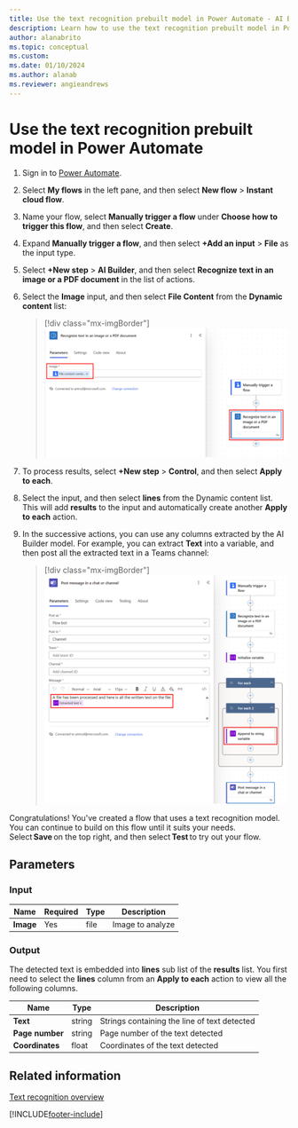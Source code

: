 ```yaml
---
title: Use the text recognition prebuilt model in Power Automate - AI Builder | Microsoft Docs
description: Learn how to use the text recognition prebuilt model in Power Automate. 
author: alanabrito
ms.topic: conceptual
ms.custom: 
ms.date: 01/10/2024
ms.author: alanab
ms.reviewer: angieandrews
---
```


# Use the text recognition prebuilt model in Power Automate

1. Sign in to [Power Automate](https://flow.microsoft.com/).

1. Select **My flows** in the left pane, and then select **New flow** > **Instant cloud flow**.

1. Name your flow, select **Manually trigger a flow** under **Choose how to trigger this flow**, and then select **Create**.

1. Expand **Manually trigger a flow**, and then select **+Add an input** > **File** as the input type.

1. Select **+New step** > **AI Builder**, and then select **Recognize text in an image or a PDF document** in the list of actions.

1. Select the **Image** input, and then select **File Content** from the **Dynamic content** list:

    > [!div class="mx-imgBorder"]
    > ![Trigger text recognition flow.](media/trigger-text-recognition-2.png "Trigger text recognition flow")

1. To process results, select **+New step** > **Control**, and then select **Apply to each**.

1. Select the input, and then select **lines** from the Dynamic content list. This will add **results** to the input and automatically create another **Apply to each** action.

1. In the successive actions, you can use any columns extracted by the AI Builder model. For example, you can extract **Text** into a variable, and then post all the extracted text in a Teams channel:

    > [!div class="mx-imgBorder"]
    > ![Text recognition flow example.](media/text-flow-example2-2.png "Text recognition flow example")

Congratulations! You've created a flow that uses a text recognition model. You can continue to build on this flow until it suits your needs. Select **Save** on the top right, and then select **Test** to try out your flow. 

## Parameters
### Input
|Name |Required |Type |Description |
|---------|---------|---------|---------|
|**Image** |Yes |file |Image to analyze|

### Output

The detected text is embedded into **lines** sub list of the **results** list. You first need to select the **lines** column from an **Apply to each** action to view all the following columns.

|Name |Type |Description |
|---------|---------|---------|
|**Text** |string |Strings containing the line of text detected |
|**Page number** |string |Page number of the text detected |
|**Coordinates** |float |Coordinates of the text detected |

## Related information

[Text recognition overview](prebuilt-text-recognition.md)



[!INCLUDE[footer-include](includes/footer-banner.md)]
